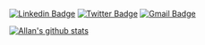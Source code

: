 [![Linkedin Badge](https://img.shields.io/badge/-LinkedIn-blue?style=for-the-badge&logo=Linkedin&logoColor=white&link=https://www.linkedin.com/in/allanviniciusdemoura/)](https://www.linkedin.com/in/allanviniciusdemoura/)
[![Twitter Badge](https://img.shields.io/badge/-Twitter-1ca0f1?style=for-the-badge&labelColor=1ca0f1&logo=twitter&logoColor=white&link=https://twitter.com/allanviniciusdm)](https://twitter.com/allanviniciusdm)
[![Gmail Badge](https://img.shields.io/badge/-Contato-ed0d07?style=for-the-badge&labelColor=ed0d07&logo=gmail&logoColor=white&link=mailto:allanviniciosdemoura@gmail.com)](mailto:allanviniciosdemoura@gmail.com)

[![Allan's github stats](https://github-readme-stats.vercel.app/api?username=allanvinicius&theme=dark&count_private=true)](https://github.com/anuraghazra/github-readme-stats)
<!--
**allanvinicius/allanvinicius** is a ✨ _special_ ✨ repository because its `README.md` (this file) appears on your GitHub profile.

Here are some ideas to get you started:

- 🔭 I’m currently working on ...
- 🌱 I’m currently learning ...
- 👯 I’m looking to collaborate on ...
- 🤔 I’m looking for help with ...
- 💬 Ask me about ...
- 📫 How to reach me: ...
- 😄 Pronouns: ...
- ⚡ Fun fact: ...
-->

